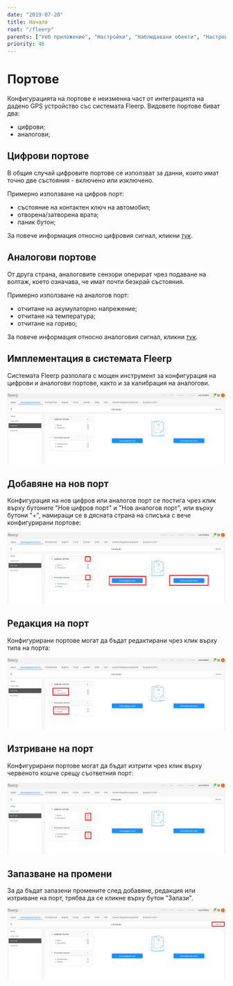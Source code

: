 ```yaml
---
date: "2019-07-20"
title: Начало
root: "/fleerp"
parents: ["Уеб приложение", "Настройки", "Наблюдавани обекти", "Настройки на наблюдаван обект", "Портове"]
priority: 46
---
```


# Портове

Конфигурацията на портове е неизменна част от интеграцията на дадено GPS устройство със системата Fleerp.
Видовете портове биват два:

- цифрови;
- аналогови;

## Цифрови портове

В общия случай цифровите портове се използват за данни, които имат точно две състояния - включено или изключено.

Примерно използване на цифров порт: 

- състояние на контактен ключ на автомобил;
- отворена/затворена врата;
- паник бутон;

За повече информация относно цифровия сигнал, кликни [_тук_](https://bg.wikipedia.org/wiki/%D0%A6%D0%B8%D1%84%D1%80%D0%BE%D0%B2_%D1%81%D0%B8%D0%B3%D0%BD%D0%B0%D0%BB).

## Аналогови портове

От друга страна, аналоговите сензори оперират чрез подаване на волтаж, което означава, че имат почти безкрай състояния.

Примерно използване на аналогов порт:

- отчитане на акумулаторно напрежение;
- отчитане на температура;
- отчитане на гориво;

За повече информация относно аналоговия сигнал, кликни [_тук_](https://bg.wikipedia.org/wiki/%D0%90%D0%BD%D0%B0%D0%BB%D0%BE%D0%B3%D0%BE%D0%B2_%D1%81%D0%B8%D0%B3%D0%BD%D0%B0%D0%BB).

## Имплементация в системата Fleerp

Системата Fleerp разполага с мощен инструмент за конфигурация на цифрови и аналогови портове, както и за калибрация на
аналогови.

![Ports](ports-bg.png)

## Добавяне на нов порт

Конфигурация на нов цифров или аналогов порт се постига чрез клик върху бутоните "Нов цифров порт" и
"Нов аналогов порт", или върху бутони "+", намиращи се в дясната страна на списъка с вече конфигурирани портове:

![Ports](new-port-bg.png)

## Редакция на порт

Конфигурирани портове могат да бъдат редактирани чрез клик върху типа на порта:

![Ports](edit-port-bg.png)

## Изтриване на порт

Конфигурирани портове могат да бъдат изтрити чрез клик върху червеното кошче срещу съответния порт:

![Ports](delete-port-bg.png)

## Запазване на промени

За да бъдат запазени промените след добавяне, редакция или изтриване на порт, трябва да се кликне върху бутон "Запази".

![Ports](save-bg.png)
